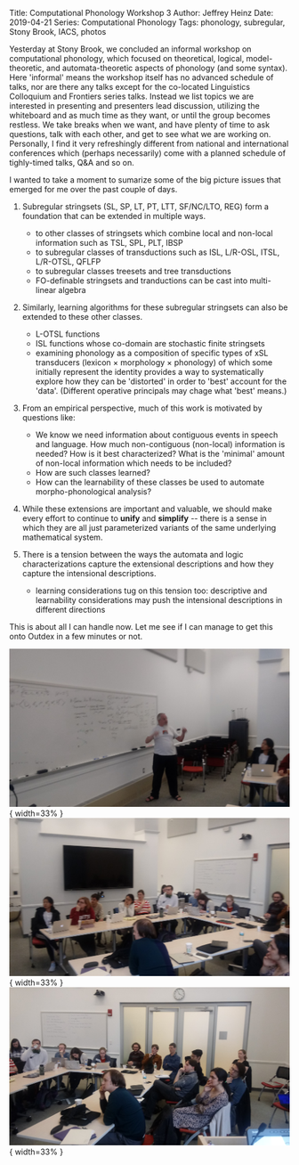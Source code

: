 Title: Computational Phonology Workshop 3 
Author: Jeffrey Heinz
Date: 2019-04-21
Series: Computational Phonology
Tags: phonology, subregular, Stony Brook, IACS, photos


Yesterday at Stony Brook, we concluded an informal workshop on computational phonology, which focused on theoretical, logical, model-theoretic, and automata-theoretic aspects of phonology (and some syntax). Here 'informal' means the workshop itself has no advanced schedule of talks, nor are there any talks except for the co-located Linguistics Colloquium and Frontiers series talks. Instead we list topics we are interested in presenting and presenters lead discussion, utilizing the whiteboard and as much time as they want, or until the group becomes restless. We take breaks when we want, and have plenty of time to ask questions, talk with each other, and get to see what we are working on. Personally, I find it very refreshingly different from national and international conferences which (perhaps necessarily) come with a planned schedule of tighly-timed talks, Q&A and so on.

I wanted to take a moment to sumarize some of the big picture issues that emerged for me over the past couple of days.

1. Subregular stringsets (SL, SP, LT, PT, LTT, SF/NC/LTO, REG) form a foundation that can be extended in multiple ways.
   - to other classes of stringsets which combine local and non-local information such as TSL, SPL, PLT, IBSP
   - to subregular classes of transductions such as ISL, L/R-OSL, ITSL, L/R-OTSL, QFLFP
   - to subregular classes treesets and tree transductions 
   - FO-definable stringsets and tranductions can be cast into multi-linear algebra

2. Similarly, learning algorithms for these subregular stringsets can also be extended to these other classes.
   - L-OTSL functions 
   - ISL functions whose co-domain are stochastic finite stringsets
   - examining phonology as a composition of specific types of xSL transducers (lexicon $\times$ morphology $\times$ phonology) of which some initially represent the identity provides a way to systematically explore how they can be 'distorted' in order to 'best' account for the 'data'. (Different operative principals may chage what 'best' means.)

3. From an empirical perspective, much of this work is motivated by questions like:
   - We know we need information about contiguous events in speech and language. How much non-contiguous (non-local) information is needed? How is it best characterized? What is the 'minimal' amount of non-local information which needs to be included?
   - How are such classes learned?
   - How can the learnability of these classes be used to automate morpho-phonological analysis?

4. While these extensions are important and valuable, we should make every effort to continue to **unify** and **simplify** -- there is a sense in which they are all just parameterized variants of the same underlying mathematical system.

5. There is a tension between the ways the automata and logic characterizations capture the extensional descriptions and how they capture the intensional descriptions.
   - learning considerations tug on this tension too: descriptive and learnability considerations may push the intensional descriptions in different directions

This is about all I can handle now. Let me see if I can manage to get this onto Outdex in a few minutes or not. 

![Jim explaining SPL on Thursday 4/18](../img/2019-04-21/20190418_155444.jpg "Jim Rogers"){ width=33% }
![Folks listening to Jim on Thursday 4/18](../img/2019-04-21/20190418_155451.jpg "Folks listening 1"){ width=33% }
![Folks listening to Jim on Thursday 4/18](../img/2019-04-21/20190418_155458.jpg "Folks listening 2"){ width=33% }

